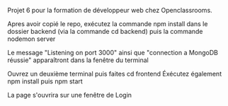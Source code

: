 Projet 6 pour la formation de développeur web chez Openclassrooms.

Apres avoir copié le repo, exécutez la commande npm install dans le dossier backend (via la commande cd backend) puis la commande nodemon server

Le message "Listening on port 3000" ainsi que "connection a MongoDB réussie" apparaîtront dans la fenêtre du terminal

Ouvrez un deuxième terminal puis faites cd frontend
Éxécutez également npm install puis npm start

La page s'ouvrira sur une fenêtre de Login
